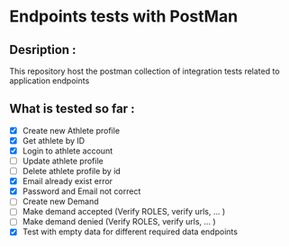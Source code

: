 # Endpoints tests with PostMan 

## Desription : 
This repository host the postman collection of integration tests related to application endpoints 

## What is tested so far : 

  - [x] Create new Athlete profile
  - [x] Get athlete by ID 
  - [x] Login to athlete account 
  - [ ] Update athlete profile 
  - [ ] Delete athlete profile by id 
  - [x] Email already exist error 
  - [x] Password and Email not correct 
  - [ ] Create new Demand 
  - [ ] Make demand accepted (Verify ROLES, verify urls, ... )
  - [ ] Make demand denied (Verify ROLES, verify urls, ... ) 
  - [x] Test with empty data for different required data endpoints 

